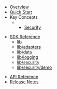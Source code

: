 * [Overview](/content/product_overview)
* [Quick Start](/content/quick_start)
* Key Concepts
  * - [Security](/content/concepts/security)
<!-- sdk_open -->
* [SDK Reference](/content/sdk_reference)
	* [lib](/content/sdk/lib)
	* [lib/adapters](/content/sdk/lib-adapters)
	* [lib/data](/content/sdk/lib-data)
	* [lib/logging](/content/sdk/lib-logging)
	* [lib/security](/content/sdk/lib-security)
	* [lib/security/demo](/content/sdk/lib-security-demo)
<!-- sdk_close -->
* [API Reference](/content/api)
* [Release Notes](/content/release_notes)

